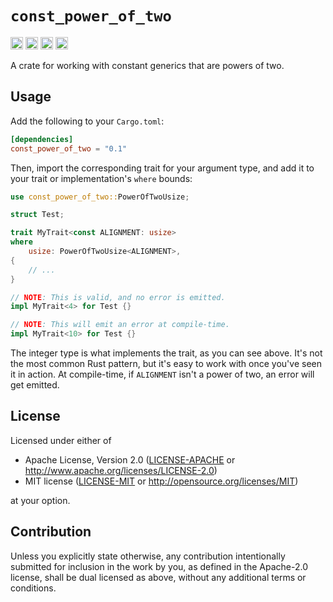 # `const_power_of_two`

[<img alt="Static Badge" src="https://img.shields.io/badge/github-seancroach%2Fconst__power__of__two-ab9df2?style=for-the-badge&logo=github" height="20">](https://github.com/seancroach/const_power_of_two)
[<img alt="crates.io" src="https://img.shields.io/crates/v/const_power_of_two?style=for-the-badge&logo=rust" height="20">](https://crates.io/crates/const_power_of_two)
[<img alt="docs.rs" src="https://img.shields.io/docsrs/const_power_of_two?style=for-the-badge&logo=docsdotrs" height="20">](https://docs.rs/const_power_of_two)
[<img alt="build status" src="https://img.shields.io/github/actions/workflow/status/seancroach/const_power_of_two/ci.yml?style=for-the-badge&logo=github" height="20">](https://github.com/seancroach/const_power_of_two/actions?query=branch%3Amain)

A crate for working with constant generics that are powers of two.

## Usage

Add the following to your `Cargo.toml`:

```toml
[dependencies]
const_power_of_two = "0.1"
```

Then, import the corresponding trait for your argument type, and add it to your
trait or implementation's `where` bounds:

```rust
use const_power_of_two::PowerOfTwoUsize;

struct Test;

trait MyTrait<const ALIGNMENT: usize>
where
    usize: PowerOfTwoUsize<ALIGNMENT>,
{
    // ...
}

// NOTE: This is valid, and no error is emitted.
impl MyTrait<4> for Test {}

// NOTE: This will emit an error at compile-time.
impl MyTrait<10> for Test {}
```

The integer type is what implements the trait, as you can see above. It's not
the most common Rust pattern, but it's easy to work with once you've seen it
in action. At compile-time, if `ALIGNMENT` isn't a power of two, an error will
get emitted.

## License

Licensed under either of

- Apache License, Version 2.0
  ([LICENSE-APACHE](https://github.com/seancroach/const_power_of_two/blob/main/LICENSE-APACHE)
  or <http://www.apache.org/licenses/LICENSE-2.0>)
- MIT license
  ([LICENSE-MIT](https://github.com/seancroach/const_power_of_two/blob/main/LICENSE-MIT)
  or <http://opensource.org/licenses/MIT>)

at your option.

## Contribution

Unless you explicitly state otherwise, any contribution intentionally submitted
for inclusion in the work by you, as defined in the Apache-2.0 license, shall be
dual licensed as above, without any additional terms or conditions.
